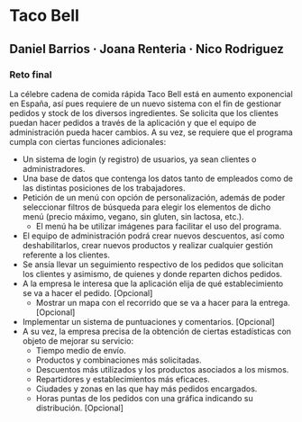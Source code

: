 # Taco Bell #
## Daniel Barrios · Joana Renteria · Nico Rodriguez ##
### Reto final ###

La célebre cadena de comida rápida Taco Bell está en aumento exponencial en España, así pues requiere de un nuevo sistema con el fin de gestionar pedidos y stock de los diversos ingredientes. Se solicita que los clientes puedan hacer pedidos a través de la aplicación y que el equipo de administración pueda hacer cambios. A su vez, se requiere que el programa cumpla con ciertas funciones adicionales:

* Un sistema de login (y registro) de usuarios, ya sean clientes o administradores.
* Una base de datos que contenga los datos tanto de empleados como de las distintas posiciones de los trabajadores.
* Petición de un menú con opción de personalización, además de poder seleccionar filtros de búsqueda para elegir los elementos de dicho menú (precio máximo, vegano, sin gluten, sin lactosa, etc.).
  * El menú ha be utilizar imágenes para facilitar el uso del programa.
* El equipo de administración podrá crear nuevos descuentos, así como deshabilitarlos, crear nuevos productos y realizar cualquier gestión referente a los clientes.
* Se ansía llevar un seguimiento respectivo de los pedidos que solicitan los clientes y asimismo, de quienes y donde reparten dichos pedidos.
* A la empresa le interesa que la aplicación elija de qué establecimiento se va a hacer el pedido. [Opcional]
  * Mostrar un mapa con el recorrido que se va a hacer para la entrega. [Opcional]
* Implementar un sistema de puntuaciones y comentarios. [Opcional]
* A su vez, la empresa precisa de la obtención de ciertas estadísticas con objeto de mejorar su servicio:
  * Tiempo medio de envío.
  * Productos y combinaciones más solicitadas.
  * Descuentos más utilizados y los productos asociados a los mismos.
  * Repartidores y establecimientos más eficaces.
  * Ciudades y zonas en las que hay más pedidos encargados.
  * Horas puntas de los pedidos con una gráfica indicando su distribución. [Opcional]

